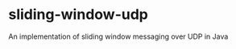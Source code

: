 sliding-window-udp
==================

An implementation of sliding window messaging over UDP in Java
